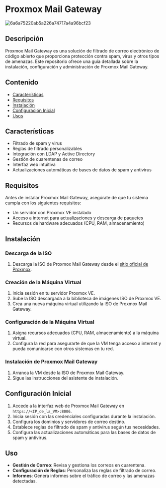 # Proxmox Mail Gateway

![6a6a75220ab5a226a74717a4a96bcf23](https://github.com/ManuelMorenoNeria/Proxmox-Mail-Gateway/assets/114908218/4a3620f5-7c1b-44fd-b6d5-e091381c1e2d)

## Descripción

Proxmox Mail Gateway es una solución de filtrado de correo electrónico de código abierto que proporciona protección contra spam, virus y otros tipos de amenazas. Este repositorio ofrece una guía detallada sobre la instalación, configuración y administración de Proxmox Mail Gateway.

## Contenido

- [Características](/md/caracteristicas.md)
- [Requisitos](/md/requisitos.md)
- [Instalación](/md/instalación.md)
- [Configuración Inicial](/md/conf_inicial.md)
- [Usos](/md/usos.md)

## Características

- Filtrado de spam y virus
- Reglas de filtrado personalizables
- Integración con LDAP y Active Directory
- Gestión de cuarentenas de correo
- Interfaz web intuitiva
- Actualizaciones automáticas de bases de datos de spam y antivirus

## Requisitos

Antes de instalar Proxmox Mail Gateway, asegúrate de que tu sistema cumpla con los siguientes requisitos:

- Un servidor con Proxmox VE instalado
- Acceso a internet para actualizaciones y descarga de paquetes
- Recursos de hardware adecuados (CPU, RAM, almacenamiento)

## Instalación

### Descarga de la ISO

1. Descarga la ISO de Proxmox Mail Gateway desde el [sitio oficial de Proxmox](https://www.proxmox.com/en/downloads/category/mail-gateway).

### Creación de la Máquina Virtual

1. Inicia sesión en tu servidor Proxmox VE.
2. Sube la ISO descargada a la biblioteca de imágenes ISO de Proxmox VE.
3. Crea una nueva máquina virtual utilizando la ISO de Proxmox Mail Gateway.

### Configuración de la Máquina Virtual

1. Asigna recursos adecuados (CPU, RAM, almacenamiento) a la máquina virtual.
2. Configura la red para asegurarte de que la VM tenga acceso a internet y pueda comunicarse con otros sistemas en tu red.

### Instalación de Proxmox Mail Gateway

1. Arranca la VM desde la ISO de Proxmox Mail Gateway.
2. Sigue las instrucciones del asistente de instalación.

## Configuración Inicial

1. Accede a la interfaz web de Proxmox Mail Gateway en `https://<IP_de_la_VM>:8006`.
2. Inicia sesión con las credenciales configuradas durante la instalación.
3. Configura los dominios y servidores de correo destino.
4. Establece reglas de filtrado de spam y antivirus según tus necesidades.
5. Configura las actualizaciones automáticas para las bases de datos de spam y antivirus.

## Uso

- **Gestión de Correo**: Revisa y gestiona los correos en cuarentena.
- **Configuración de Reglas**: Personaliza las reglas de filtrado de correo.
- **Informes**: Genera informes sobre el tráfico de correo y las amenazas detectadas.

